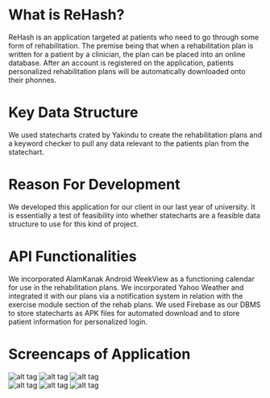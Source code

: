 # What is ReHash?
ReHash is an application targeted at patients who need to go through some form of rehabilitation. The premise being that when a rehabilitation plan is written for a patient by a clinician, the plan can be placed into an online database. After an account is registered on the application, patients personalized rehabilitation plans will be automatically downloaded onto their phonnes.

# Key Data Structure
We used statecharts crated by Yakindu to create the rehabilitation plans and a keyword checker to pull any data relevant to the patients plan from the statechart.

# Reason For Development
We developed this application for our client in our last year of university. It is essentially a test of feasibility into whether statecharts are a feasible data structure to use for this kind of project.

# API Functionalities
We incorporated AlamKanak Android WeekView as a functioning calendar for use in the rehabilitation plans.
We incorporated Yahoo Weather and integrated it with our plans via a notification system in relation with the exercise module section of the rehab plans.
We used Firebase as our DBMS to store statecharts as APK files for automated download and to store patient information for personalized login.

# Screencaps of Application
![alt tag](http://puu.sh/sekfj/4b53997e3e.jpg)
![alt tag](http://puu.sh/sejXz/0d5124571a.JPG)
![alt tag](http://puu.sh/sekh9/8b2024753b.JPG)
<br />
![alt tag](http://puu.sh/sekjx/1edd47a8e8.JPG)
![alt tag](http://puu.sh/sekkB/045089b490.JPG)
![alt tag](http://puu.sh/seklK/7effa5c2b2.JPG)
